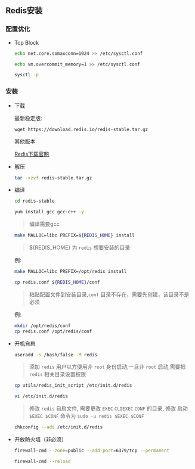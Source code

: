 ## Redis安装

### 配置优化

- Tcp Block
  
  ```sh
  echo net.core.somaxconn=1024 >> /etc/sysctl.conf
  ```
  
  ```sh
  echo vm.overcommit_memory=1 >> /etc/sysctl.conf
  ```
  
  ```sh
  sysctl -p
  ```

### 安装

- 下载

  最新稳定版:
  ```
  wget https://download.redis.io/redis-stable.tar.gz
  ```

  其他版本

  [Redis下载官网](https://download.redis.io/releases/)

- 解压

  ```sh
  tar -xzvf redis-stable.tar.gz
  ```

- 编译

  ```sh
  cd redis-stable
  ```

  ```sh
  yum install gcc gcc-c++ -y
  ```
  > 编译需要gcc

  ```sh
  make MALLOC=libc PREFIX=${REDIS_HOME} install
  ```
  > ${REDIS_HOME} 为 `redis` 想要安装的目录
  
  例:

  ```sh
  make MALLOC=libc PREFIX=/opt/redis install
  ```
  
  ```sh
  cp redis.conf ${REDIS_HOME}/conf
  ```
  > 粘贴配置文件到安装目录,`conf` 目录不存在，需要先创建，该目录不是必须

  例:

  ```sh
  mkdir /opt/redis/conf
  cp redis.conf /opt/redis/conf
  ```

- 开机自启

  ```sh
  useradd -s /bash/false -M redis
  ```
  > 添加 `redis` 用户以方便用非 `root` 身份启动,一旦非 `root` 启动,需要把 `redis` 相关目录设置权限

  ```sh
  cp utils/redis_init_script /etc/init.d/redis
  ```
  
  ```sh
  vi /etc/init.d/redis
  ```
  > 修改 `redis` 自启文件, 需要更改 `EXEC` `CLIEXEC` `CONF` 的目录, 修改 启动 `$EXEC $CONF` 命令为 `sudo -u redis $EXEC $CONF` 

  ```sh
  chkconfig --add /etc/init.d/redis
  ```

- 开放防火墙（非必须）

  ```sh
  firewall-cmd --zone=public --add-port=6379/tcp --permanent
  ```

  ```sh
  firewall-cmd --reload
  ```

